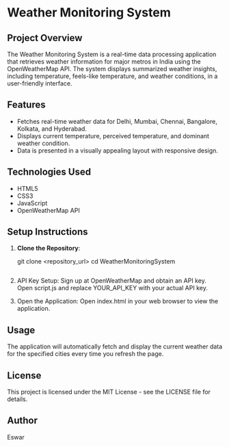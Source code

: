 # Weather Monitoring System

## Project Overview

The Weather Monitoring System is a real-time data processing application that retrieves weather information for major metros in India using the OpenWeatherMap API. The system displays summarized weather insights, including temperature, feels-like temperature, and weather conditions, in a user-friendly interface.

## Features

- Fetches real-time weather data for Delhi, Mumbai, Chennai, Bangalore, Kolkata, and Hyderabad.
- Displays current temperature, perceived temperature, and dominant weather condition.
- Data is presented in a visually appealing layout with responsive design.

## Technologies Used

- HTML5
- CSS3
- JavaScript
- OpenWeatherMap API

## Setup Instructions

1. **Clone the Repository**:

   git clone <repository_url>
   cd WeatherMonitoringSystem

   ```

   ```

2. API Key Setup:
   Sign up at OpenWeatherMap and obtain an API key.
   Open script.js and replace YOUR_API_KEY with your actual API key.
3. Open the Application:
   Open index.html in your web browser to view the application.

## Usage

The application will automatically fetch and display the current weather data for the specified cities every time you refresh the page.

## License

This project is licensed under the MIT License - see the LICENSE file for details.

## Author

Eswar
